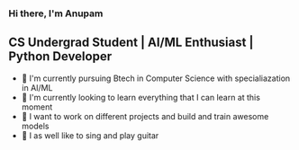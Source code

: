 ### Hi there, I'm Anupam

## CS Undergrad Student | AI/ML Enthusiast | Python Developer
- 👋 I'm currently pursuing Btech in Computer Science with specialiazation in AI/ML
- 👀 I'm currently looking to learn everything that I can learn at this moment
- 🌱 I want to work on different projects and build and train awesome models
- 💞️ I as well like to sing and play guitar
